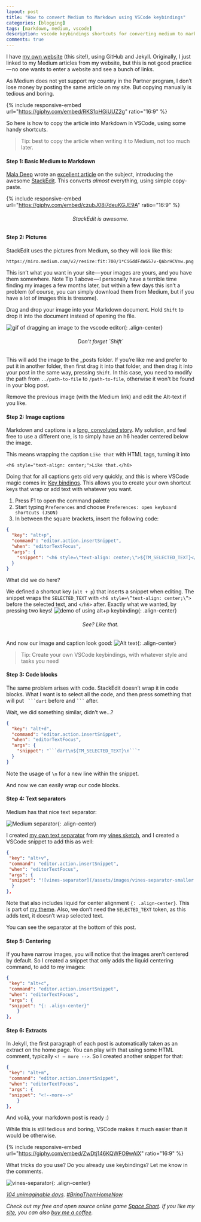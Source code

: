 ```yaml
---
layout: post
title: "How to convert Medium to Markdown using VSCode keybindings"
categories: [blogging]
tags: [markdown, medium, vscode]
description: vscode keybindings shortcuts for converting medium to markdown
comments: true
---
```


I have [my own website](https://danielle-honig.com/) (this site!), using GitHub and Jekyll. Originally, I just linked to my Medium articles from my website, but this is not good practice — no one wants to enter a website and see a bunch of links.

As Medium does not yet support my country in the Partner program, I don’t lose money by posting the same article on my site. But copying manually is tedious and boring.

{% include responsive-embed url="https://giphy.com/embed/RKS1pHGiUUZ2g" ratio="16:9" %}

So here is how to copy the article into Markdown in VSCode, using some handy shortcuts.

<!--more-->

> Tip: best to copy the article when writing it to Medium, not too much later.

#### Step 1: Basic Medium to Markdown

[Mala Deep](https://medium.com/u/9ad123d64d79) wrote an [excellent article](https://medium.datadriveninvestor.com/in-just-under-1-minute-convert-medium-posts-to-markdown-for-your-blog-90cf864bf3a7) on the subject, introducing the awesome [StackEdit](https://stackedit.io/). This converts _almost_ everything, using simple copy-paste.

{% include responsive-embed url="https://giphy.com/embed/czubJ08i7deuKGJE9A" ratio="16:9" %}

<h6 style="text-align: center;">StackEdit is awesome.</h6>

#### Step 2: Pictures

StackEdit uses the pictures from Medium, so they will look like this:

`https://miro.medium.com/v2/resize:fit:700/1*CiGddF4WG57v-QAbrHCVnw.png`

This isn’t what you want in your site — your images are yours, and you have them somewhere. Note Tip 1 above — I personally have a terrible time finding my images a few months later, but within a few days this isn’t a problem (of course, you can simply download them from Medium, but if you have a lot of images this is tiresome).

Drag and drop your image into your Markdown document. Hold `Shift` to drop it into the document instead of opening the file.

![gif of dragging an image to the vscode editor](/assets/images/2024-01-17-medium-to-markdown/shift-drop-vscode.gif){: .align-center}

<h6 style="text-align: center;">
Don’t forget `Shift`</h6>

This will add the image to the \_posts folder. If you’re like me and prefer to put it in another folder, then first drag it into that folder, and then drag it into your post in the same way, pressing `Shift`. In this case, you need to modify the path from `../path-to-file` to `/path-to-file`, otherwise it won't be found in your blog post.

Remove the previous image (with the Medium link) and edit the Alt-text if you like.

#### Step 2: Image captions

Markdown and captions is a [long, convoluted story](https://stackoverflow.com/questions/19331362/using-an-image-caption-in-markdown-jekyll). My solution, and feel free to use a different one, is to simply have an h6 header centered below the image.

This means wrapping the caption `Like that` with HTML tags, turning it into

`<h6 style="text-align: center;">Like that.</h6>`

Doing that for all captions gets old very quickly, and this is where VSCode magic comes in: [Key bindings](https://stackoverflow.com/questions/42363030/visual-studio-code-surround-with#answer-53545200). This allows you to create your own shortcut keys that wrap or add text with whatever you want.

1.  Press F1 to open the command palette
2.  Start typing `Preferences` and choose `Preferences: open keyboard shortcuts (JSON)`
3.  In between the square brackets, insert the following code:

```json
{
  "key": "alt+p",
  "command": "editor.action.insertSnippet",
  "when": "editorTextFocus",
  "args": {
    "snippet": "<h6 style=\"text-align: center;\">${TM_SELECTED_TEXT}</h6>"
  }
}
```

What did we do here?

We defined a shortcut key (`alt + p`) that inserts a snippet when editing. The snippet wraps the `SELECTED_TEXT` with `<h6 style=\”text-align: center;\”>` before the selected text, and `</h6>` after. Exactly what we wanted, by pressing two keys!
![demo of using alt+p keybinding](/assets/images/2024-01-17-medium-to-markdown/alt-p-vscode.gif){: .align-center}

<h6 style="text-align: center;">See? Like that.
</h6>

And now our image and caption look good:
![Alt text](/assets/images/2024-01-17-medium-to-markdown/image-and-caption.png){: .align-center}

> Tip: Create your own VSCode keybindings, with whatever style and tasks you need

#### Step 3: Code blocks

The same problem arises with code. StackEdit doesn’t wrap it in code blocks. What I want is to select all the code, and then press something that will put ` ```dart` before and ` ``` ` after.

Wait, we did something similar, didn’t we…?

````json
{
  "key": "alt+d",
  "command": "editor.action.insertSnippet",
  "when": "editorTextFocus",
  "args": {
    "snippet": "```dart\n${TM_SELECTED_TEXT}\n```"
  }
}
````

Note the usage of `\n` for a new line within the snippet.

And now we can easily wrap our code blocks.

#### Step 4: Text separators

Medium has that nice text separator:

![Medium separator](/assets/images/2024-01-17-medium-to-markdown/medium-separator.png){: .align-center}

I created [my own text separator](https://pixabay.com/illustrations/text-separator-vines-flower-green-8492536/) from my [vines sketch](https://danielle-honig.com/sketches/vines/?fullscreen=true), and I created a VSCode snippet to add this as well:

```json
{
 "key": "alt+v",
 "command": "editor.action.insertSnippet",
 "when": "editorTextFocus",
 "args": {
 "snippet": "![vines-separator](/assets/images/vines-separator-smaller.png){: .align-center}"
  }
},
```

Note that also includes liquid for center alignment `{: .align-center}`. This is part of [my theme](https://github.com/mmistakes/so-simple-theme). Also, we don’t need the `SELECTED_TEXT` token, as this adds text, it doesn’t wrap selected text.

You can see the separator at the bottom of this post.

#### Step 5: Centering

If you have narrow images, you will notice that the images aren’t centered by default. So I created a snippet that only adds the liquid centering command, to add to my images:

```json
{
 "key": "alt+c",
 "command": "editor.action.insertSnippet",
 "when": "editorTextFocus",
 "args": {
 "snippet": "{: .align-center}"
    }
},
```

#### Step 6: Extracts

In Jekyll, the first paragraph of each post is automatically taken as an extract on the home page. You can play with that using some HTML comment, typically `<! — more -->`. So I created another snippet for that:

```json
{
 "key": "alt+m",
 "command": "editor.action.insertSnippet",
 "when": "editorTextFocus",
 "args": {
 "snippet": "<!--more-->"
    }
},
```

And voilà, your markdown post is ready :)

While this is still tedious and boring, VSCode makes it much easier than it would be otherwise.

{% include responsive-embed url="https://giphy.com/embed/ZwDtj146KQWFO9wAlX" ratio="16:9" %}

What tricks do you use? Do you already use keybindings? Let me know in the comments.

![vines-separator](/assets/images/vines-separator-smaller.png){: .align-center}

[_104 unimaginable days_](https://www.facebook.com/bringhomenow/)_._ [_#BringThemHomeNow_](https://twitter.com/bringhomenow)_._

_Check out my free and open source online game_ [_Space Short_](https://danielle-honig.com/space-short)_. If you like my_ [_site_](https://danielle-honig.com/)_, you can also_ [_buy me a coffee_](https://www.buymeacoffee.com/369wkrttu6)_._
